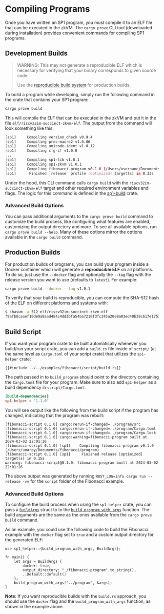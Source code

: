 # Compiling Programs

Once you have written an SP1 program, you must compile it to an ELF file that can be executed in the zkVM. The `cargo prove` CLI tool (downloaded during installation) provides convenient commands for compiling SP1 programs.

## Development Builds

> WARNING: This may not generate a reproducible ELF which is necessary for verifying that your binary corresponds to given source code.
>
> Use the [reproducible build system](#reproducible-builds-with-docker-production) for production builds.

To build a program while developing, simply run the following command in the crate that contains your SP1 program:

```bash
cargo prove build
```

This will compile the ELF that can be executed in the zkVM and put it in the file `elf/riscv32im-succinct-zkvm-elf`. The output from the command will look something like this:

```bash
[sp1]     Compiling version_check v0.9.4
[sp1]     Compiling proc-macro2 v1.0.86
[sp1]     Compiling unicode-ident v1.0.12
[sp1]     Compiling cfg-if v1.0.0
...
[sp1]     Compiling sp1-lib v1.0.1
[sp1]     Compiling sp1-zkvm v1.0.1
[sp1]     Compiling fibonacci-program v0.1.0 (/Users/username/Documents/fibonacci/program)
[sp1]      Finished `release` profile [optimized] target(s) in 8.33s
```

Under the hood, this CLI command calls `cargo build` with the `riscv32im-succinct-zkvm-elf` target and other required environment variables and flags. The logic for this command is defined in the [sp1-build](https://github.com/succinctlabs/sp1/tree/main/build) crate.

### Advanced Build Options

You can pass additional arguments to the `cargo prove build` command to customize the build process, like configuring what features are enabled, customizing the output directory and more. To see all available options, run `cargo prove build --help`. Many of these options mirror the options available in the `cargo build` command.


## Production Builds

For production builds of programs, you can build your program inside a Docker container which will generate a **reproducible ELF** on all platforms. To do so, just use the `--docker` flag and optionally the `--tag` flag with the release version you want to use (defaults to `latest`). For example:

```bash
cargo prove build --docker --tag v1.0.1
```

To verify that your build is reproducible, you can compute the SHA-512 hash of the ELF on different platforms and systems with:

```bash
$ shasum -a 512 elf/riscv32im-succinct-zkvm-elf
f9afb8caaef10de9a8aad484c4dd3bfa54ba7218f3fc245a20e8a03ed40b38c617e175328515968aecbd3c38c47b2ca034a99e6dbc928512894f20105b03a203
```

## Build Script

If you want your program crate to be built automatically whenever you build/run your script crate, you can add a `build.rs` file inside of `script/` (at the same level as `Cargo.toml` of your script crate) that utilizes the `sp1-helper` crate:

```rust,noplayground
{{#include ../../examples/fibonacci/script/build.rs}}
```

The path passed in to `build_program` should point to the directory containing the `Cargo.toml` file for your program. Make sure to also add `sp1-helper` as a build dependency in `script/Cargo.toml`:

```toml
[build-dependencies]
sp1-helper = "1.1.0"
```

You will see output like the following from the build script if the program has changed, indicating that the program was rebuilt:

````
[fibonacci-script 0.1.0] cargo:rerun-if-changed=../program/src
[fibonacci-script 0.1.0] cargo:rerun-if-changed=../program/Cargo.toml
[fibonacci-script 0.1.0] cargo:rerun-if-changed=../program/Cargo.lock
[fibonacci-script 0.1.0] cargo:warning=fibonacci-program built at 2024-03-02 22:01:26
[fibonacci-script 0.1.0] [sp1]    Compiling fibonacci-program v0.1.0 (/Users/umaroy/Documents/fibonacci/program)
[fibonacci-script 0.1.0] [sp1]     Finished release [optimized] target(s) in 0.15s
warning: fibonacci-script@0.1.0: fibonacci-program built at 2024-03-02 22:01:26
````

The above output was generated by running `RUST_LOG=info cargo run --release -vv` for the `script` folder of the Fibonacci example.


### Advanced Build Options

To configure the build process when using the `sp1-helper` crate, you can pass a [`BuildArgs`](https://docs.rs/sp1-helper/1.1.0/sp1_helper/struct.BuildArgs.html) struct to to the [`build_program_with_args`](https://docs.rs/sp1-helper/1.1.0/sp1_helper/fn.build_program_with_args.html) function. The build arguments are the same as the ones available from the `cargo prove build` command.

As an example, you could use the following code to build the Fibonacci example with the `docker` flag set to `true` and a custom output directory for the generated ELF:

```rust,noplayground
use sp1_helper::{build_program_with_args, BuildArgs};

fn main() {
    let args = BuildArgs {
        docker: true,
        output_directory: "./fibonacci-program".to_string(),
        ..Default::default()
    };
    build_program_with_args("../program", &args);
}
```

**Note:** If you want reproducible builds with the `build.rs` approach, you should use the `docker` flag and the `build_program_with_args` function, as shown in the example above.